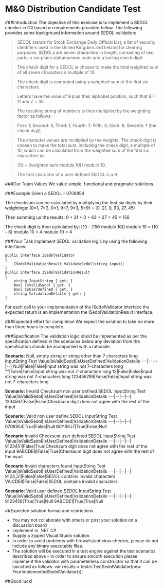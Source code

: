 
M&G Distribution Candidate Test
===================

###Introduction
The objective of this exercise is to implement a SEDOL checker in C# based on requirements provided below. The following provides some background information around SEDOL validation:

>SEDOL stands for Stock Exchange Daily Official List, a list of security identifiers used in the United Kingdom and Ireland for clearing purposes.
>SEDOLs are seven characters in length, consisting of two parts: a six-place alphanumeric code and a trailing check digit. 

>The check digit for a SEDOL is chosen to make the total weighted sum of all seven characters a multiple of 10. 

>The check digit is computed using a weighted sum of the first six characters. 

>Letters have the value of 9 plus their alphabet position, such that B = 11 and Z = 35. 
 
>The resulting string of numbers is then multiplied by the weighting factor as follows:

>First:  1; Second: 3; Third: 1; Fourth: 7; Fifth: 3; Sixth: 9; Seventh: 1 (the check digit)

>The character values are multiplied by the weights. 
The check digit is chosen to make the total sum, including the check digit, a multiple of 10, which can be calculated from the weighted sum of the first six characters as 

>(10 − (weighted sum modulo 10)) modulo 10.

>The first character of a user defined SEDOL is a 9.

###Our Team Values
We value simple, functional and pragmatic solutions. 


###Example
Given a SEDOL - 0709954

The checksum can be calculated by multiplying the first six digits by their weightings:
(0×1, 7×3, 0×1, 9×7, 9×3, 5×9) = (0, 21, 0, 63, 27, 45)

Then summing up the results:
0 + 21 + 0 + 63 + 27 + 45 = 156

The check digit is then calculated by:
[10 - (156 modulo 10)] modulo 10 = (10 - 6) modulo 10 = 4 modulo 10 = 4

###Your Task
Implement SEDOL validation logic by using the following interfaces:

```
public interface ISedolValidator
{
    ISedolValidationResult ValidateSedol(string input);
}
public interface ISedolValidationResult
{
    string InputString { get; }
    bool IsValidSedol { get; }
    bool IsUserDefined { get; }
    string ValidationDetails { get; }
}
```
For each call to your implementation of the ISedolValidator interface the expected return is an  implementation the ISedolValidationResult interface.

###Expected effort for completion
We expect the solution to take no more than three hours to complete.


###Specification
The validation logic shold be implemented as per the specification defined in the scenarios below any deviation from the specification should be acompanied with a rationale.


**Scenario:**  Null, empty string or string other than 7 characters long
InputString Test Value|IsValidSedol|IsUserDefined|ValidationDetails
---|--|--|--|
Null|False|False|Input string was not 7-characters long
""|False|False|Input string was not 7-characters long
12|False|False|Input string was not 7-characters long
123456789|False|False|Input string was not 7-characters long


**Scenario:**  Invalid Checksum non user defined SEDOL
InputString Test Value|IsValidSedol|IsUserDefined|ValidationDetails
---|--|--|--|
1234567|False|False|Checksum digit does not agree with the rest of the input


**Scenario:**  Valid non user define SEDOL
InputString Test Value|IsValidSedol|IsUserDefined|ValidationDetails
---|--|--|--|
0709954|True|False|Null
B0YBKJ7|True|False|Null

**Scenario** Invalid Checksum user defined SEDOL
InputString Test Value|IsValidSedol|IsUserDefined|ValidationDetails
---|--|--|--|
9123451|False|True|Checksum digit does not agree with the rest of the input
9ABCDE8|False|True|Checksum digit does not agree with the rest of the input

**Scenario** Invaid characters found
InputString Test Value|IsValidSedol|IsUserDefined|ValidationDetails
---|--|--|--|
9123_51|False|False|SEDOL contains invalid characters
VA.CDE8|False|False|SEDOL contains invalid characters

**Scenario:** Valid user defined SEDOL
InputString Test Value|IsValidSedol|IsUserDefined|ValidationDetails
---|--|--|--|
9123458|True|True|Null
9ABCDE1|True|True|Null


##Expected solution format and restrictions
- You may not collaborate with others or post your solution on a discussion board
- Implement in .NET C#
- Supply a zipped Visual Studio solution.
- In order to avoid problems with firewalls/antivirus checker, please do not include any binary executable files.
- The solution will be executed in a test engine against the test scenarios described above – in order to ensure smooth execution please implement the validator with parameterless constructor so that it can be launched as follows:
var results = tester.TestSedolValidator(new YourImplementedSedolValidator()); 

##Good luck!

